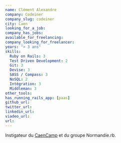 ```yaml
---
name: Clément Alexandre
company: Codeiner
company_slug: codeiner
city: Caen
looking_for_a_job:
company_has_jobs:
available_for_freelancing:
company_looking_for_freelancer:
years: "> 3 ans"
skills:
  Ruby on Rails: 3
  Test Driven Development: 2
  Git: 3
  Devise: 3
  SASS / Compass: 3
  NoSQL: 2
  Intégration: 3
  Middleman: 3
other_tools:
has_running_rails_app: [paas]
github_url:
twitter_url:
linkedin_url:
viadeo_url:
url:
---
```


Instigateur du [CaenCamp](http://www.caencamp.fr) et du groupe Normandie.rb.
